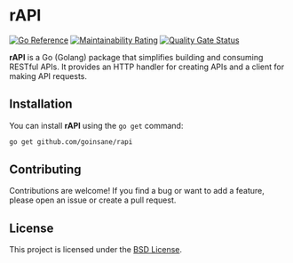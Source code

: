 # rAPI

[![Go Reference](https://pkg.go.dev/badge/github.com/goinsane/rapi.svg)](https://pkg.go.dev/github.com/goinsane/rapi)
[![Maintainability Rating](https://sonarcloud.io/api/project_badges/measure?project=goinsane_rapi&metric=sqale_rating)](https://sonarcloud.io/summary/new_code?id=goinsane_rapi)
[![Quality Gate Status](https://sonarcloud.io/api/project_badges/measure?project=goinsane_rapi&metric=alert_status)](https://sonarcloud.io/summary/new_code?id=goinsane_rapi)

**rAPI** is a Go (Golang) package that simplifies building and consuming RESTful APIs. It provides an HTTP handler for
creating APIs and a client for making API requests.

## Installation

You can install **rAPI** using the `go get` command:

```sh
go get github.com/goinsane/rapi
```

## Contributing

Contributions are welcome! If you find a bug or want to add a feature, please open an issue or create a pull request.

## License

This project is licensed under the [BSD License](LICENSE).
